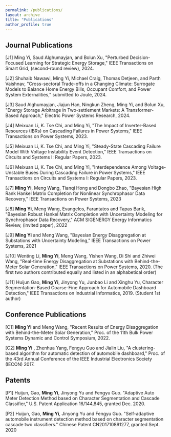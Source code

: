 ```yaml
---
permalink: /publications/
layout: archive
title: "Publications"
author_profile: true
---
```





**Journal Publications**
------
[J1] Ming Yi, Saud Alghumayjan, and Bolun Xu, "Perturbed Decision-Focused Learning for Strategic Energy Storage," IEEE Transactions on Smart Grid, (second-round review), 2024.

[J2] Shuhaib Nawawi, Ming Yi, Michael Craig, Thomas Detjeen, and Parth Vaishnav, "Cross-sectoral Trade-offs in a Changing Climate: Surrogate Models to Balance Home Energy Bills, Occupant Comfort, and Power System Externalities," submitted to Joule, 2024. 

[J3] Saud Alghumayjan, Jiajun Han, Ningkun Zheng, Ming Yi, and Bolun Xu, "Energy Storage Arbitrage in Two-settlement Markets: A Transformer-Based Approach," Electric Power Systems Research, 2024. 

[J4] Meixuan Li, K. Tse Chi, and Ming Yi, "The Impact of Inverter-Based Resources (IBRs) on Cascading Failures in Power Systems," IEEE Transactions on Power Systems, 2023.

[J5] Meixuan Li, K. Tse Chi, and Ming Yi, "Steady-State Cascading Failure Model With Voltage Instability Event Detection," IEEE Transactions on Circuits and Systems I: Regular Papers, 2023.

[J6] Meixuan Li, K. Tse Chi, and Ming Yi, "Interdependence Among Voltage-Unstable Buses During Cascading Failure in Power Systems," IEEE Transactions on Circuits and Systems I: Regular Papers, 2023.

[J7] **Ming Yi**, Meng Wang, Tianqi Hong and Dongbo Zhao, "Bayesian High Rank Hankel Matrix Completion for
Nonlinear Synchrophasor Data Recovery,"  IEEE Transactions on Power Systems, 2023

[J8] **Ming Yi**, Meng Wang, Evangelos, Farantatos and Tapas Barik, "Bayesian Robust Hankel Matrix Completion with
Uncertainty Modeling for Synchrophasor Data Recovery," ACM SIGENERGY Energy Informatics Review, (invited paper), 2022

[J9] **Ming Yi** and Meng Wang,  "Bayesian Energy Disaggregation at Substations with Uncertainty Modeling,"  IEEE Transactions on Power Systems, 2021

[J10] Wenting Li, **Ming Yi**, Meng Wang, Yishen Wang, Di Shi and Zhiwei Wang, "Real-time Energy Disaggregation
at Substations with Behind-the-Meter Solar Generation," IEEE Transactions on Power Systems, 2020. (The first two authors contributed equally and listed in an alphabetical order)

[J11] Huijun Gao, **Ming Yi**, Jinyong Yu, Junbao Li and Xinghu Yu, Character Segmentation-Based Coarse-Fine Approach for Automobile Dashboard Detection," IEEE Transactions on Industrial Informatics, 2019. (Student 1st author)


**Conference Publications**
------
[C1] **Ming Yi** and Meng Wang, "Recent Results of Energy Disaggregation with Behind-the-Meter Solar Generation,"
Proc. of the 11th Bulk Power Systems Dynamic and Control Symposium, 2022.

[C2] **Ming Yi** , Zhenhua Yang, Fengyu Guo and Jialin Liu, "A clustering-based algorithm for automatic detection
of automobile dashboard," Proc. of the 43rd Annual Conference of the IEEE Industrial Electronics Society
(IECON) 2017.




**Patents**
------

[P1] Huijun, Gao, **Ming Yi**, Jinyong Yu and Fengyu Guo. "Adaptive Auto Meter Detection Method based on
Character Segmentation and Cascade Classifier," U.S. Patent Application 16/144,845, granted Dec. 2020.

[P2] Huijun, Gao, **Ming Yi**, Jinyong Yu and Fengyu Guo. "Self-adaptive automobile instrument detection method
based on character segmentation cascade two classifiers." Chinese Patent CN201710891277, granted Sept. 2020


